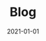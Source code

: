 ---
title: "Blog"
date: 2021-01-01
summary: "A collection of thoughts and articles at different development stages"
---